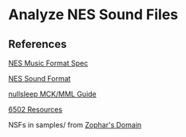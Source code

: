 # Analyze NES Sound Files

## References

[NES Music Format Spec](http://kevtris.org/nes/nsfspec.txt)

[NES Sound Format](http://en.wikipedia.org/wiki/NES_Sound_Format)

[nullsleep MCK/MML Guide](http://www.nullsleep.com/treasure/mck_guide/)

[6502 Resources](http://www.6502.org/)

NSFs in samples/ from [Zophar's Domain](http://www.zophar.net/music/nsf.html)
